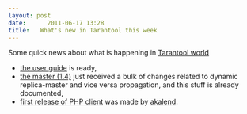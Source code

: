 ```yaml
---
layout: post
date:      2011-06-17 13:28
title:   What's new in Tarantool this week
---
```


Some quick news about what is happening in <a href="http://tarantool.org">Tarantool world</a>
<ul>
  <li><a href="http://tarantool.org/tarantool_user_guide.html">the user guide</a> is ready,</li>
  <li><a href="http://github.com/mailru/tarantool">the master (1.4)</a> just received a bulk of changes related to dynamic replica-master and
vice versa propagation, and this stuff is already documented,</li>
  <li><a href="https://github.com/akalend/tarantool">first release of PHP client</a> was made by <a href="http://akalend.habrahabr.ru/">akalend</a>.</li>
</ul>
